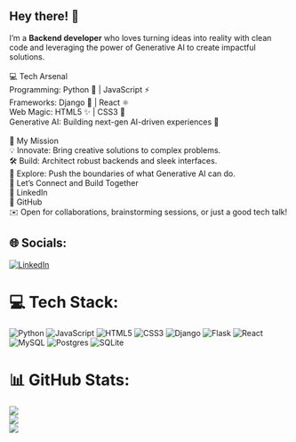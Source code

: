 ## Hey there! 👋 
I’m a <b>Backend developer</b> who loves turning ideas into reality with clean code and leveraging the power of Generative AI to create impactful solutions.<br><br>💻 Tech Arsenal<br>Programming: Python 🐍 | JavaScript ⚡<br>Frameworks: Django 🚀 | React ⚛️<br>Web Magic: HTML5 ✨ | CSS3 🎨<br>Generative AI: Building next-gen AI-driven experiences 🤖<br><br>🌌 My Mission<br>💡 Innovate: Bring creative solutions to complex problems.<br>🛠️ Build: Architect robust backends and sleek interfaces.<br>🎯 Explore: Push the boundaries of what Generative AI can do.<br>🌟 Let’s Connect and Build Together<br>💼 LinkedIn<br>💾 GitHub<br>✉️ Open for collaborations, brainstorming sessions, or just a good tech talk!


## 🌐 Socials:
[![LinkedIn](https://img.shields.io/badge/LinkedIn-%230077B5.svg?logo=linkedin&logoColor=white)](https://linkedin.com/in/djangodeveloperrajchauhan) 

# 💻 Tech Stack:
![Python](https://img.shields.io/badge/python-3670A0?style=for-the-badge&logo=python&logoColor=ffdd54) ![JavaScript](https://img.shields.io/badge/javascript-%23323330.svg?style=for-the-badge&logo=javascript&logoColor=%23F7DF1E) ![HTML5](https://img.shields.io/badge/html5-%23E34F26.svg?style=for-the-badge&logo=html5&logoColor=white) ![CSS3](https://img.shields.io/badge/css3-%231572B6.svg?style=for-the-badge&logo=css3&logoColor=white) ![Django](https://img.shields.io/badge/django-%23092E20.svg?style=for-the-badge&logo=django&logoColor=white) ![Flask](https://img.shields.io/badge/flask-%23000.svg?style=for-the-badge&logo=flask&logoColor=white) ![React](https://img.shields.io/badge/react-%2320232a.svg?style=for-the-badge&logo=react&logoColor=%2361DAFB) ![MySQL](https://img.shields.io/badge/mysql-4479A1.svg?style=for-the-badge&logo=mysql&logoColor=white) ![Postgres](https://img.shields.io/badge/postgres-%23316192.svg?style=for-the-badge&logo=postgresql&logoColor=white) ![SQLite](https://img.shields.io/badge/sqlite-%2307405e.svg?style=for-the-badge&logo=sqlite&logoColor=white)
# 📊 GitHub Stats:
![](https://github-readme-stats.vercel.app/api?username=Raj3019&theme=dark&hide_border=false&include_all_commits=true&count_private=true)<br/>
![](https://github-readme-streak-stats.herokuapp.com/?user=Raj3019&theme=dark&hide_border=false)<br/>
![](https://github-readme-stats.vercel.app/api/top-langs/?username=Raj3019&theme=dark&hide_border=false&include_all_commits=true&count_private=true&layout=compact)
